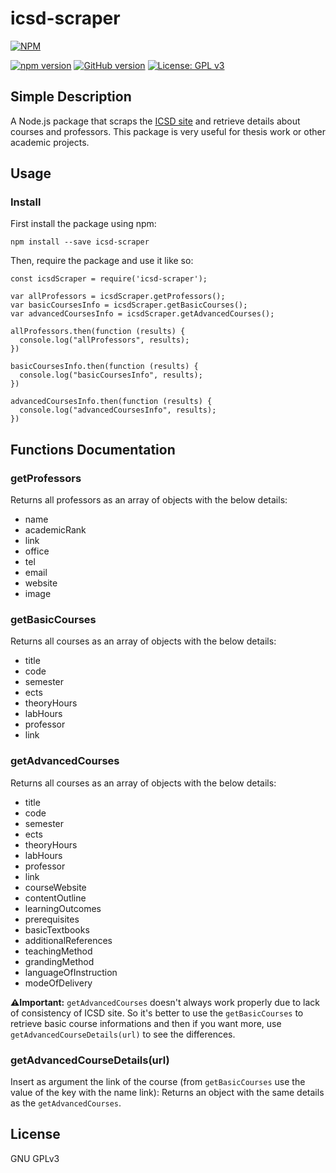 # icsd-scraper
[![NPM](https://nodei.co/npm/icsd-scraper.png)](https://nodei.co/npm/icsd-scraper/)

[![npm version](https://badge.fury.io/js/icsd-scraper.svg)](https://badge.fury.io/js/icsd-scraper)
[![GitHub version](https://badge.fury.io/gh/yannisalexiou%2Ficsd-scraper.svg)](https://badge.fury.io/gh/yannisalexiou%2Ficsd-scraper)
[![License: GPL v3](https://img.shields.io/badge/License-GPL%20v3-blue.svg)](https://www.gnu.org/licenses/gpl-3.0)

## Simple Description
A Node.js package that scraps the [ICSD site](http://www.icsd.aegean.gr/icsd/) and retrieve details about courses and professors.
This package is very useful for thesis work or other academic projects.

## Usage

### Install
First install the package using npm:
```
npm install --save icsd-scraper
```
Then, require the package and use it like so:
```
const icsdScraper = require('icsd-scraper');

var allProfessors = icsdScraper.getProfessors();
var basicCoursesInfo = icsdScraper.getBasicCourses();
var advancedCoursesInfo = icsdScraper.getAdvancedCourses();

allProfessors.then(function (results) {
  console.log("allProfessors", results);
})

basicCoursesInfo.then(function (results) {
  console.log("basicCoursesInfo", results);
})

advancedCoursesInfo.then(function (results) {
  console.log("advancedCoursesInfo", results);
})
```
## Functions Documentation
### getProfessors
Returns all professors as an array of objects with the below details:
* name
* academicRank
* link
* office
* tel
* email
* website
* image

### getBasicCourses
Returns all courses as an array of objects with the below details:
* title
* code
* semester
* ects
* theoryHours
* labHours
* professor
* link

### getAdvancedCourses
Returns all courses as an array of objects with the below details:
* title
* code
* semester
* ects
* theoryHours
* labHours
* professor
* link
* courseWebsite
* contentOutline
* learningOutcomes
* prerequisites
* basicTextbooks
* additionalReferences
* teachingMethod
* grandingMethod
* languageOfInstruction
* modeOfDelivery

**⚠️Ιmportant:** `getAdvancedCourses` doesn't always work properly due to lack of consistency of ICSD site. So it's better to use the `getBasicCourses` to retrieve basic course informations and then if you want more, use `getAdvancedCourseDetails(url)` to see the differences.

### getAdvancedCourseDetails(url)
Insert as argument the link of the course (from `getBasicCourses` use the value of the key with the name link):
Returns an object with the same details as the `getAdvancedCourses`.

## License
GNU GPLv3
